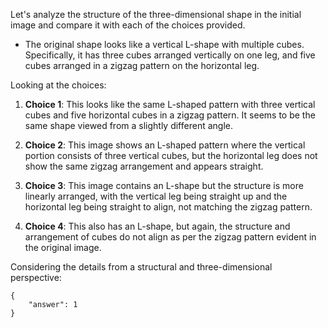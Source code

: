 Let's analyze the structure of the three-dimensional shape in the initial image and compare it with each of the choices provided.

- The original shape looks like a vertical L-shape with multiple cubes. Specifically, it has three cubes arranged vertically on one leg, and five cubes arranged in a zigzag pattern on the horizontal leg.

Looking at the choices:

1. **Choice 1**: This looks like the same L-shaped pattern with three vertical cubes and five horizontal cubes in a zigzag pattern. It seems to be the same shape viewed from a slightly different angle.

2. **Choice 2**: This image shows an L-shaped pattern where the vertical portion consists of three vertical cubes, but the horizontal leg does not show the same zigzag arrangement and appears straight.

3. **Choice 3**: This image contains an L-shape but the structure is more linearly arranged, with the vertical leg being straight up and the horizontal leg being straight to align, not matching the zigzag pattern.

4. **Choice 4**: This also has an L-shape, but again, the structure and arrangement of cubes do not align as per the zigzag pattern evident in the original image.

Considering the details from a structural and three-dimensional perspective:

```
{
    "answer": 1
}
```